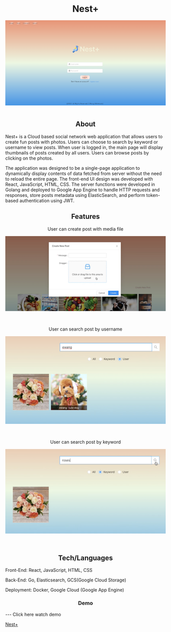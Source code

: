 <h1 align="center">Nest+</h1>

<div align="center">
  <img align="center" src="https://github.com/xdietcode/nest/blob/img/nest-web/public/nest_login.png">
</div>
<br>
<h2 align="center">About</h2>
Nest+ is a Cloud based social network web application that allows users to create fun posts with photos. Users can choose to search by keyword or username to view posts. When user is logged in, the main page will display thumbnails of posts created by all users. Users can browse posts by clicking on the photos.

The application was designed to be a single-page application to dynamically display contents of data fetched from server without the need to reload the entire page. The front-end UI design was developed with React, JavaScript, HTML, CSS. The server functions were developed in Golang and deployed to Google App Engine to handle HTTP requests and responses, store posts metadata using ElasticSearch, and perform token-based authentication using JWT.

<h2 align="center">Features</h2>

<p align="center">User can create post with media file</p>
<div align="center">
  <img align="center" src="https://github.com/xdietcode/nest/blob/img/nest-web/public/nest_post.png">
</div>
<br>
<br>
<p align="center">User can search post by username</p>
<div align="center">
  <img align="center" src="https://github.com/xdietcode/nest/blob/img/nest-web/public/nest_user.png">
</div>
<br>
<br>
<p align="center">User can search post by keyword</p>
<div align="center">
  <img align="center" src="https://github.com/xdietcode/nest/blob/img/nest-web/public/nest_keyword_.png">
</div>
<br>
<br>

<h2 align="center">Tech/Languages</h2>

Front-End: React, JavaScript, HTML, CSS

Back-End:  Go, Elasticsearch, GCS(Google Cloud Storage)

Deployment: Docker, Google Cloud (Google App Engine)


<h3 align="center">Demo</h3>
---
Click here watch demo

[Nest+](https://drive.google.com/file/d/1ExyaVeGTlA6ro7nXSnKco8GGXy8dAmAI/view?usp=sharing)

